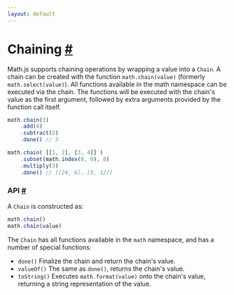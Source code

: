 ```yaml
---
layout: default
---
```


<h1 id="chaining">Chaining <a href="#chaining" title="Permalink">#</a></h1>

Math.js supports chaining operations by wrapping a value into a `Chain`.
A chain can be created with the function `math.chain(value)`
(formerly `math.select(value)`).
All functions available in the math namespace can be executed via the chain.
The functions will be executed with the chain's value as the first argument,
followed by extra arguments provided by the function call itself.

```js
math.chain(3)
    .add(4)
    .subtract(2)
    .done() // 5

math.chain( [[1, 2], [3, 4]] )
    .subset(math.index(0, 0), 8)
    .multiply(3)
    .done() // [[24, 6], [9, 12]]
```

<h3 id="api">API <a href="#api" title="Permalink">#</a></h3>

A `Chain` is constructed as:

```js
math.chain()
math.chain(value)
```

The `Chain` has all functions available in the `math` namespace, and has
a number of special functions:

 - `done()`
   Finalize the chain and return the chain's value.
 - `valueOf()`
   The same as `done()`, returns the chain's value.
 - `toString()`
   Executes `math.format(value)` onto the chain's value, returning
   a string representation of the value.

